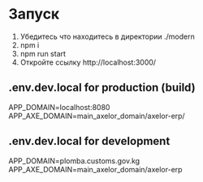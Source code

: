 # Запуск

1. Убедитесь что находитесь в директории ./modern
2. npm i
3. npm run start
4. Откройте ссылку http://localhost:3000/

## .env.dev.local for production (build)

APP_DOMAIN=localhost:8080
APP_AXE_DOMAIN=main_axelor_domain/axelor-erp/

## .env.dev.local for development

APP_DOMAIN=plomba.customs.gov.kg
APP_AXE_DOMAIN=main_axelor_domain/axelor-erp
